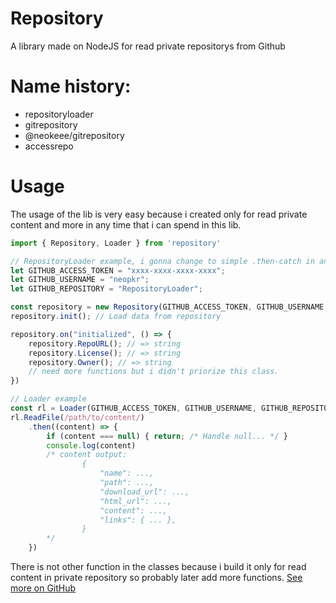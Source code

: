 # Repository
A library made on NodeJS for read private repositorys from Github

# Name history:
- repositoryloader
- gitrepository
- @neokeee/gitrepository
- accessrepo
# Usage
The usage of the lib is very easy because i created only for read private content and more in any time that i can spend in this lib.

```ts
import { Repository, Loader } from 'repository'

// RepositoryLoader example, i gonna change to simple .then-catch in any time
let GITHUB_ACCESS_TOKEN = "xxxx-xxxx-xxxx-xxxx";
let GITHUB_USERNAME = "neopkr";
let GITHUB_REPOSITORY = "RepositoryLoader";

const repository = new Repository(GITHUB_ACCESS_TOKEN, GITHUB_USERNAME, GITHUB_REPOSITORY);
repository.init(); // Load data from repository

repository.on("initialized", () => {
    repository.RepoURL(); // => string
    repository.License(); // => string
    repository.Owner(); // => string
    // need more functions but i didn't priorize this class.
})

// Loader example
const rl = Loader(GITHUB_ACCESS_TOKEN, GITHUB_USERNAME, GITHUB_REPOSITORY)
rl.ReadFile(/path/to/content/)
    .then((content) => {
        if (content === null) { return; /* Handle null... */ }
        console.log(content)
        /* content output:
                {
                    "name": ...,
                    "path": ...,
                    "download_url": ...,
                    "html_url": ...,
                    "content": ...,
                    "links": { ... },
                }
        */
    })
```

There is not other function in the classes because i build it only for read content in private repository so probably later add more functions.
[See more on GitHub](https://github.com/tu-usuario/tu-repositorio)
